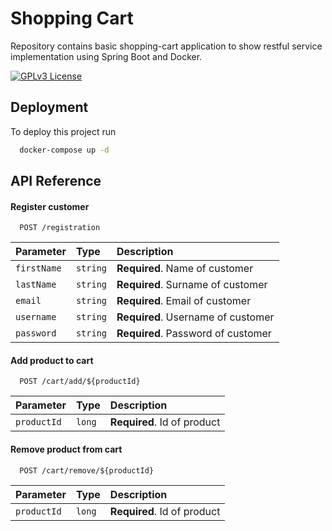 # Shopping Cart
Repository contains basic shopping-cart application to show restful service implementation using Spring Boot and Docker.

[![GPLv3 License](https://img.shields.io/badge/License-GPL%20v3-yellow.svg)](https://opensource.org/licenses/)

## Deployment

To deploy this project run

```bash
  docker-compose up -d
```

## API Reference

#### Register customer

```http
  POST /registration
```

| Parameter    | Type      | Description                        |
|:-------------|:----------|:-----------------------------------|
| `firstName`  | `string`  | **Required**. Name of customer     |
| `lastName`   | `string`  | **Required**. Surname of customer  |
| `email`      | `string`  | **Required**. Email of customer    |
| `username`   | `string`  | **Required**. Username of customer |
| `password`   | `string`  | **Required**. Password of customer |

#### Add product to cart 

```http
  POST /cart/add/${productId}
```

| Parameter    | Type   | Description                 |
|:-------------|:-------|:----------------------------|
| `productId`  | `long` | **Required**. Id of product |

#### Remove product from cart

```http
  POST /cart/remove/${productId}
```
| Parameter    | Type   | Description                 |
|:-------------|:-------|:----------------------------|
| `productId`  | `long` | **Required**. Id of product |